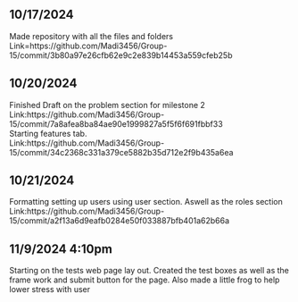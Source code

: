 ## 10/17/2024
 <p>Made repository with all the files and folders<br>Link=https://github.com/Madi3456/Group-15/commit/3b80a97e26cfb62e9c2e839b14453a559cfeb25b</p>

## 10/20/2024
<p>Finished Draft on the problem section for milestone 2<br>Link:https://github.com/Madi3456/Group-15/commit/7a8afea8ba84ae90e1999827a5f5f6f691fbbf33<br>Starting features tab.<br>Link:https://github.com/Madi3456/Group-15/commit/34c2368c331a379ce5882b35d712e2f9b435a6ea </p>

## 10/21/2024
<p> Formatting setting up users using user section. Aswell as the roles section
Link:https://github.com/Madi3456/Group-15/commit/a2f13a6d9eafb0284e50f033887bfb401a62b66a </p>

## 11/9/2024 4:10pm
<p>Starting on the tests web page lay out. Created the test boxes as well as the frame work and submit button for the page. Also made a little frog to help lower stress with user</p>